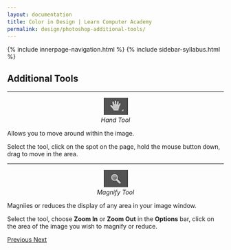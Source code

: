 ```yaml
---
layout: documentation
title: Color in Design | Learn Computer Academy
permalink: design/photoshop-additional-tools/
---
```

<div class="loader">
{% include innerpage-navigation.html %}
{% include sidebar-syllabus.html %}
 <div class="page-content">
  <div class="content-wrapper">
   <div class="row">
    <div class="col-md-9 content">
     <!-- Your content goes started here -->
     <div class="doc-content">
      <h2>Additional Tools</h2>
      <hr>
      <div class="row">
       <div class="col-md-2">
        <div class="img-block" style="text-align: center;">
         <img src="../../assets/img/hand-tool.png" alt="Hand Tool" class="img-fluid">
         <span style="display: block;">
          <i>Hand Tool</i>
         </span>
        </div>
       </div>
       <div class="col-md-10">
        <div class="text-block">
         <p>Allows you to move around within the image.</p>
         <p>Select the tool, click on the spot on the page, hold the mouse button down, drag to move in the area.</p>
        </div>
       </div>
      </div>
      <hr>
      <div class="row">
       <div class="col-md-2">
        <div class="img-block" style="text-align: center;">
         <img src="../../assets/img/magnify-tool.png" alt="Magnify Tool" class="img-fluid">
         <span style="display: block;">
          <i>Magnify Tool</i>
         </span>
        </div>
       </div>
       <div class="col-md-10">
        <div class="text-block">
         <p>Magniies or reduces the display of any area in your image window.</p>
         <p>Select the tool, choose <b>Zoom In</b> or <b>Zoom Out</b> in the <b>Options</b> bar, click on the area of the image you wish to magnify or reduce. </p>
        </div>
       </div>
      </div>
     </div>
     <!-- /.Your content goes ends here -->
     <div class="footer-btn d-flex justify-content-between">
      <a href="/design/photoshop-drawing-selection-tools" class="btn">
       <i class="fas fa-arrow-circle-left"></i>Previous </a>
      <a href="/design/photoshop-color-boxes" class="btn">Next <i class="fas fa-arrow-circle-right"></i>
      </a>
     </div>
     <!-- /.End of footer button -->
    </div>
    <!-- Right Sidebar Start--> <?php include '../../includes/right-sidebar-innerpage.php'; ?>
    <!-- Right-Sidebar End -->
   </div>
  </div>

